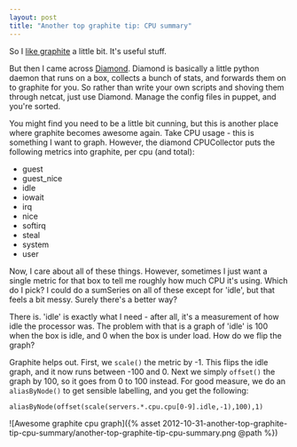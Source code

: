 ```yaml
---
layout: post
title: "Another top graphite tip: CPU summary"
---
```

So I [like graphite](/news/comments/graphite-omgz/) a little bit. It's useful stuff.

But then I came across [Diamond](http://opensource.brightcove.com/project/diamond). Diamond is basically a little python daemon that runs on a box, collects a bunch of stats, and forwards them on to graphite for you. So rather than write your own scripts and shoving them through netcat, just use Diamond. Manage the config files in puppet, and you're sorted.

You might find you need to be a little bit cunning, but this is another place where graphite becomes awesome again. Take CPU usage - this is something I want to graph. However, the diamond CPUCollector puts the following metrics into graphite, per cpu (and total):

* guest
* guest_nice
* idle
* iowait
* irq
* nice
* softirq
* steal
* system
* user

Now, I care about all of these things. However, sometimes I just want a single metric for that box to tell me roughly how much CPU it's using. Which do I pick? I could do a sumSeries on all of these except for 'idle', but that feels a bit messy. Surely there's a better way?

There is. 'idle' is exactly what I need - after all, it's a measurement of how idle the processor was. The problem with that is a graph of 'idle' is 100 when the box is idle, and 0 when the box is under load. How do we flip the graph?

Graphite helps out. First, we `scale()` the metric by -1. This flips the idle graph, and it now runs between -100 and 0. Next we simply `offset()` the graph by 100, so it goes from 0 to 100 instead. For good measure, we do an `aliasByNode()` to get sensible labelling, and you get the following:

    aliasByNode(offset(scale(servers.*.cpu.cpu[0-9].idle,-1),100),1)

![Awesome graphite cpu graph]({% asset 2012-10-31-another-top-graphite-tip-cpu-summary/another-top-graphite-tip-cpu-summary.png @path %})